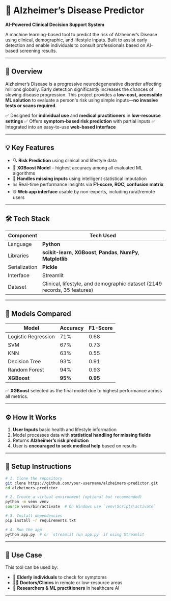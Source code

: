 # 🧠 Alzheimer’s Disease Predictor

**AI-Powered Clinical Decision Support System**

A machine learning-based tool to predict the risk of Alzheimer’s Disease using clinical, demographic, and lifestyle inputs. Built to assist early detection and enable individuals to consult professionals based on AI-based screening results.

---

## 🚀 Overview

Alzheimer’s Disease is a progressive neurodegenerative disorder affecting millions globally. Early detection significantly increases the chances of slowing disease progression. This project provides a **low-cost, accessible ML solution** to evaluate a person's risk using simple inputs—**no invasive tests or scans required**.

✅ Designed for **individual use** and **medical practitioners** in **low-resource settings**
✅ Offers **symptom-based risk prediction** with partial inputs
✅ Integrated into an easy-to-use **web-based interface**

---

## 💡 Key Features

* 🔍 **Risk Prediction** using clinical and lifestyle data
* 🤖 **XGBoost Model** – highest accuracy among all evaluated ML algorithms
* 🧪 **Handles missing inputs** using intelligent statistical imputation
* 📊 Real-time performance insights via **F1-score, ROC, confusion matrix**
* 🌐 **Web app interface** usable by non-experts, including rural/remote users

---

## 🛠 Tech Stack

| Component     | Tech Used                                                                |
| ------------- | ------------------------------------------------------------------------ |
| Language      | **Python**                                                               |
| Libraries     | **scikit-learn**, **XGBoost**, **Pandas**, **NumPy**, **Matplotlib**     |
| Serialization | **Pickle**                                                               |
| Interface     | Streamlit                                                                |
| Dataset       | Clinical, lifestyle, and demographic dataset (2149 records, 35 features) |

---

## 🧪 Models Compared

| Model               | Accuracy | F1-Score |
| ------------------- | -------- | -------- |
| Logistic Regression | 71%      | 0.68     |
| SVM                 | 67%      | 0.73     |
| KNN                 | 63%      | 0.55     |
| Decision Tree       | 93%      | 0.91     |
| Random Forest       | 94%      | 0.93     |
| **XGBoost**         | **95%**  | **0.95** |

✅ **XGBoost** selected as the final model due to highest performance across all metrics.

---

## ⚙️ How It Works

1. **User Inputs** basic health and lifestyle information
2. Model processes data with **statistical handling for missing fields**
3. Returns **Alzheimer’s risk prediction**
4. User is **encouraged to seek medical help** based on results

---

## 🔧 Setup Instructions

```bash
# 1. Clone the repository
git clone https://github.com/your-username/alzheimers-predictor.git
cd alzheimers-predictor

# 2. Create a virtual environment (optional but recommended)
python -m venv venv
source venv/bin/activate  # On Windows use `venv\Scripts\activate`

# 3. Install dependencies
pip install -r requirements.txt

# 4. Run the app
python app.py  # or `streamlit run app.py` if using Streamlit
```

---

## 📌 Use Case

This tool can be used by:

* 🧓 **Elderly individuals** to check for symptoms
* 👨‍⚕️ **Doctors/Clinics** in remote or low-resource areas
* 🧬 **Researchers & ML practitioners** in healthcare AI

---
